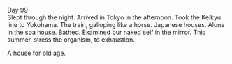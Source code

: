 Day 99  
Slept through the night. Arrived in Tokyo in the afternoon. Took the Keikyu line to Yokohama. The train, galloping like a horse. Japanese houses. Alone in the spa house. Bathed. Examined our naked self in the mirror. This summer, stress the organism, to exhaustion. 

A house for old age.
